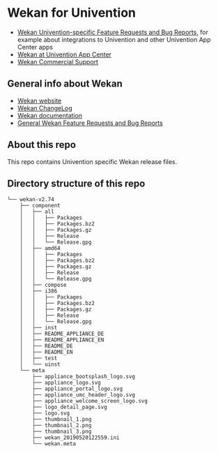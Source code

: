 # Wekan for Univention

- [Wekan Univention-specific Feature Requests and Bug Reports](https://github.com/wekan/univention/issues),
  for example about integrations to Univention and other Univention App Center apps
- [Wekan at Univention App Center](https://www.univention.com/products/univention-app-center/app-catalog/wekan/)
- [Wekan Commercial Support](https://wekan.team)

## General info about Wekan

- [Wekan website](https://wekan.github.io)
- [Wekan ChangeLog](https://github.com/wekan/wekan/blob/master/CHANGELOG.md)
- [Wekan documentation](https://github.com/wekan/wekan/wiki)
- [General Wekan Feature Requests and Bug Reports](https://github.com/wekan/wekan/issues)

## About this repo

This repo contains Univention specific Wekan release files.

## Directory structure of this repo
```
└── wekan-v2.74
    ├── component
    │   ├── all
    │   │   ├── Packages
    │   │   ├── Packages.bz2
    │   │   ├── Packages.gz
    │   │   ├── Release
    │   │   └── Release.gpg
    │   ├── amd64
    │   │   ├── Packages
    │   │   ├── Packages.bz2
    │   │   ├── Packages.gz
    │   │   ├── Release
    │   │   └── Release.gpg
    │   ├── compose
    │   ├── i386
    │   │   ├── Packages
    │   │   ├── Packages.bz2
    │   │   ├── Packages.gz
    │   │   ├── Release
    │   │   └── Release.gpg
    │   ├── inst
    │   ├── README_APPLIANCE_DE
    │   ├── README_APPLIANCE_EN
    │   ├── README_DE
    │   ├── README_EN
    │   ├── test
    │   └── uinst
    └── meta
        ├── appliance_bootsplash_logo.svg
        ├── appliance_logo.svg
        ├── appliance_portal_logo.svg
        ├── appliance_umc_header_logo.svg
        ├── appliance_welcome_screen_logo.svg
        ├── logo_detail_page.svg
        ├── logo.svg
        ├── thumbnail_1.png
        ├── thumbnail_2.png
        ├── thumbnail_3.png
        ├── wekan_20190520122559.ini
        └── wekan.meta
```
